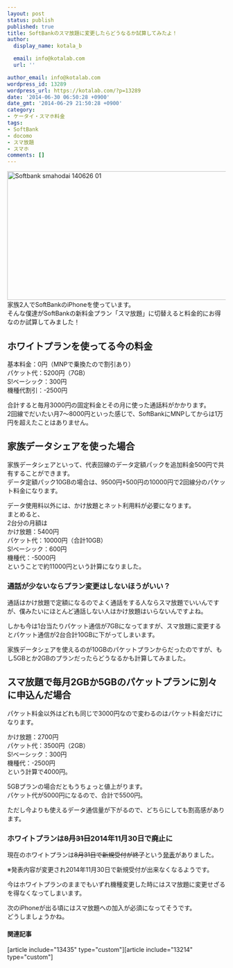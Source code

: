 ```yaml
---
layout: post
status: publish
published: true
title: SoftBankのスマ放題に変更したらどうなるか試算してみたよ！
author:
  display_name: kotala_b

  email: info@kotalab.com
  url: ''

author_email: info@kotalab.com
wordpress_id: 13289
wordpress_url: https://kotalab.com/?p=13289
date: '2014-06-30 06:50:28 +0900'
date_gmt: '2014-06-29 21:50:28 +0900'
category:
- ケータイ・スマホ料金
tags:
- SoftBank
- docomo
- スマ放題
- スマホ
comments: []
---
```

<p><img src="/wp-content/uploads/softbank-smahodai_140626_01.png" alt="Softbank smahodai 140626 01" title="softbank-smahodai_140626_01.png" border="0" width="548" height="296" /><br />
家族2人でSoftBankのiPhoneを使っています。<br />
そんな僕達がSoftBankの新料金プラン「スマ放題」に切替えると料金的にお得なのか試算してみました！<br />
</p>
<!--more-->
<h2>ホワイトプランを使ってる今の料金</h2>
<p>基本料金：0円（MNPで乗換たので割引あり）<br />
パケット代：5200円（7GB）<br />
S!ベーシック：300円<br />
機種代割引：-2500円</p>
<p>合計すると毎月3000円の固定料金とその月に使った通話料がかかります。<br />
<span class="b">2回線でだいたい月7〜8000円といった感じで、SoftBankにMNPしてからは1万円を超えたことはありません。</span></p>
<h2>家族データシェアを使った場合</h2>
<p>家族データシェアといって、代表回線のデータ定額パックを追加料金500円で共有することができます。<br />
データ定額パック10GBの場合は、9500円+500円の10000円で2回線分のパケット料金になります。</p>
<p>データ使用料以外には、かけ放題とネット利用料が必要になります。<br />
まとめると、<br />
2台分の月額は<br />
かけ放題：5400円<br />
パケット代：10000円（合計10GB）<br />
S!ベーシック：600円<br />
機種代：-5000円<br />
ということで約11000円という計算になりました。</p>
<h3>通話が少ないならプラン変更はしないほうがいい？</h3>
<p>通話はかけ放題で定額になるのでよく通話をする人ならスマ放題でいいんですが、僕みたいにほとんど通話しない人はかけ放題はいらないんですよね。</p>
<p>しかも今は1台当たりパケット通信が7GBになってますが、<span class="b">スマ放題に変更するとパケット通信が2台合計10GBに下がってしまいます。</span></p>
<p>家族データシェアを使えるのが10GBのパケットプランからだったのですが、もし5GBとか2GBのプランだったらどうなるかも計算してみました。</p>
<h2>スマ放題で毎月2GBか5GBのパケットプランに別々に申込んだ場合</h2>
<p>パケット料金以外はどれも同じで3000円なので変わるのはパケット料金だけになります。</p>
<p>かけ放題：2700円<br />
パケット代：3500円（2GB）<br />
S!ベーシック：300円<br />
機種代：-2500円<br />
という計算で4000円。</p>
<p>5GBプランの場合だともうちょっと値上がります。<br />
パケット代が5000円になるので、合計で5500円。</p>
<p>ただし今よりも使えるデータ通信量が下がるので、どちらにしても割高感があります。</p>
<h3>ホワイトプランは<del datetime="2014-09-14T12:59:35+00:00">8月31日</del>2014年11月30日で廃止に</h3>
<p>現在のホワイトプランは<del datetime="2014-09-14T12:47:50+00:00">8月31日で新規受付が終了</del>という<a href="http://faq.mb.softbank.jp/detail.aspx?cid=80746&a=101&id=80746" target="_blank">発表</a>がありました。</p>
<p><span class="bred">※発表内容が変更され2014年11月30日で新規受付が出来なくなるようです。</span></p>
<p>今はホワイトプランのままでもいずれ機種変更した時にはスマ放題に変更せざるを得なくなってしまいます。</p>
<p>次のiPhoneが出る頃にはスマ放題への加入が必須になってそうです。<br />
どうしましょうかね。</p>
<h4 class="rel">関連記事</h4>
<p>[article include="13435" type="custom"][article include="13214" type="custom"]</p>
